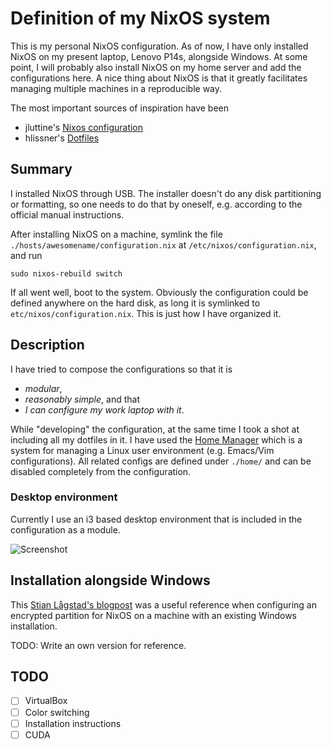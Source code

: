 # Definition of my NixOS system

This is my personal NixOS configuration. As of now, I have only installed NixOS
on my present laptop, Lenovo P14s, alongside Windows. At some point, I will
probably also install NixOS on my home server and add the configurations here. A
nice thing about NixOS is that it greatly facilitates managing multiple machines
in a reproducible way.

The most important sources of inspiration have been

- jluttine's [Nixos configuration](https://github.com/jluttine/nixos-configuration "Link to GitHub repo") 
- hlissner's [Dotfiles](https://github.com/hlissner/dotfiles "Link to GitHub repo") 

## Summary

I installed NixOS through USB. The installer doesn't do any disk partitioning or formatting, so one needs to do that by oneself, e.g. according to the official manual instructions.

After installing NixOS on a machine, symlink the file
`./hosts/awesomename/configuration.nix` at `/etc/nixos/configuration.nix`, and run 

``` shell
sudo nixos-rebuild switch
```

If all went well, boot to the system. Obviously the configuration could be
defined anywhere on the hard disk, as long it is symlinked to
`etc/nixos/configuration.nix`. This is just how I have organized it.

## Description

I have tried to compose the configurations so that it is 

- _modular_, 
- _reasonably
simple_, and that 
- _I can configure my work laptop with it_.

While "developing" the configuration, at the same time I took a shot at
including all my dotfiles in it. I have used the [Home
Manager](https://github.com/nix-community/home-manager "Link to Home Manager
GitHub project") which is a system for managing a Linux user environment (e.g.
Emacs/Vim configurations). All related configs are defined under `./home/` and
can be disabled completely from the configuration.

### Desktop environment

Currently I use an i3 based desktop environment that is included in the configuration as a module.

![Screenshot](https://raw.githubusercontent.com/malmgrek/nixos-configuration/master/resources/screenshot.png)

## Installation alongside Windows

This [Stian Lågstad's
blogpost](https://stianlagstad.no/2020/09/dual-booting-nixos-and-windows-10-a-step-by-step-guide/
"Link to blog") was a useful reference when configuring an encrypted partition
for NixOS on a machine with an existing Windows installation.

TODO: Write an own version for reference.

## TODO
- [ ] VirtualBox
- [ ] Color switching
- [ ] Installation instructions
- [ ] CUDA

